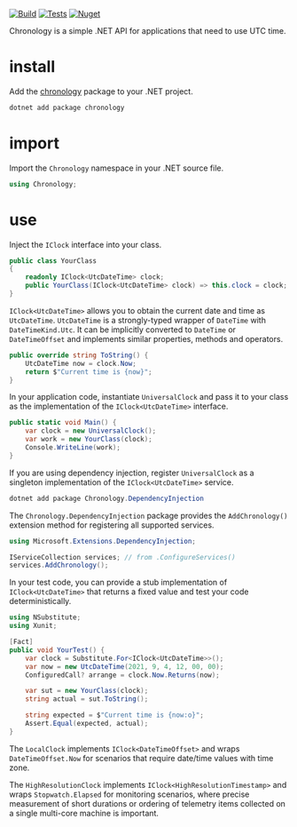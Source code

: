 [![Build](https://img.shields.io/appveyor/ci/olegsych/chronology/master)](https://ci.appveyor.com/project/olegsych/chronology/branch/master)
[![Tests](https://img.shields.io/appveyor/tests/olegsych/chronology/master)](https://ci.appveyor.com/project/olegsych/chronology/branch/master/tests)
[![Nuget](https://img.shields.io/nuget/v/chronology.svg)](https://www.nuget.org/packages/chronology)

Chronology is a simple .NET API for applications that need to use UTC time.

# install

Add the [chronology](https://www.nuget.org/packages/chronology) package to your .NET project.
```PowerShell
dotnet add package chronology
```

# import

Import the `Chronology` namespace in your .NET source file.
```C#
using Chronology;
```

# use

Inject the `IClock` interface into your class.
```C#
public class YourClass
{
    readonly IClock<UtcDateTime> clock;
    public YourClass(IClock<UtcDateTime> clock) => this.clock = clock;
}
```

`IClock<UtcDateTime>` allows you to obtain the current date and time as `UtcDateTime`.
`UtcDateTime` is a strongly-typed wrapper of `DateTime` with `DateTimeKind.Utc`.
It can be implicitly converted to `DateTime` or `DateTimeOffset` and implements
similar properties, methods and operators.
```C#
public override string ToString() {
    UtcDateTime now = clock.Now;
    return $"Current time is {now}";
}
```

In your application code, instantiate `UniversalClock` and pass it to your class
as the implementation of the `IClock<UtcDateTime>` interface.
```C#
public static void Main() {
    var clock = new UniversalClock();
    var work = new YourClass(clock);
    Console.WriteLine(work);
}
```

If you are using dependency injection, register `UniversalClock` as a singleton
implementation of the `IClock<UtcDateTime>` service.
```PowerShell
dotnet add package Chronology.DependencyInjection
```

 The `Chronology.DependencyInjection` package provides the `AddChronology()` extension
 method for registering all supported services.
```C#
using Microsoft.Extensions.DependencyInjection;

IServiceCollection services; // from .ConfigureServices()
services.AddChronology();
```

In your test code, you can provide a stub implementation of `IClock<UtcDateTime>`
that returns a fixed value and test your code deterministically.
```C#
using NSubstitute;
using Xunit;

[Fact]
public void YourTest() {
    var clock = Substitute.For<IClock<UtcDateTime>>();
    var now = new UtcDateTime(2021, 9, 4, 12, 00, 00);
    ConfiguredCall? arrange = clock.Now.Returns(now);

    var sut = new YourClass(clock);
    string actual = sut.ToString();

    string expected = $"Current time is {now:o}";
    Assert.Equal(expected, actual);
}
```

The `LocalClock` implements `IClock<DateTimeOffset>` and wraps `DateTimeOffset.Now`
for scenarios that require date/time values with time zone.

The `HighResolutionClock` implements `IClock<HighResolutionTimestamp>` and wraps
`Stopwatch.Elapsed` for monitoring scenarios, where precise measurement of short
durations or ordering of telemetry items collected on a single multi-core machine
is important.
